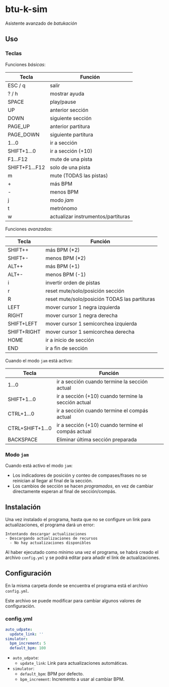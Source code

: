 # btu-k-sim

Asistente avanzado de _batukación_

## Uso

### Teclas

Funciones _básicas_:

|Tecla|Función|
|---|---|
|ESC / q|salir|
|? / h|mostrar ayuda|
|SPACE|play/pause|
|UP|anterior sección|
|DOWN|siguiente sección|
|PAGE_UP|anterior partitura|
|PAGE_DOWN|siguiente partitura|
|1...0|ir a sección|
|SHIFT+1...0|ir a sección (+10)|
|F1...F12|mute de una pista|
|SHIFT+F1...F12|solo de una pista|
|m|mute (TODAS las pistas)|
|+|más BPM|
|-|menos BPM|
|j|modo _jam_|
|t|metrónomo|
|w|actualizar instrumentos/partituras|

Funciones _avanzadas_:

|Tecla|Función|
|---|---|
|SHIFT++|más BPM (*2)|
|SHIFT+-|menos BPM (*2)|
|ALT++|más BPM (+1)|
|ALT+-|menos BPM (-1)|
|i|invertir orden de pistas|
|r|reset mute/solo/posición sección|
|R|reset mute/solo/posición TODAS las partituras|
|LEFT|mover cursor 1 negra izquierda|
|RIGHT|mover cursor 1 negra derecha|
|SHIFT+LEFT|mover cursor 1 semicorchea izquierda|
|SHIFT+RIGHT|mover cursor 1 semicorchea derecha|
|HOME|ir a inicio de sección|
|END|ir a fin de sección|

Cuando el modo `jam` está activo:

|Tecla|Función|
|---|---|
|1...0|ir a sección cuando termine la sección actual|
|SHIFT+1...0|ir a sección (+10) cuando termine la sección actual|
|CTRL+1...0|ir a sección cuando termine el compás actual|
|CTRL+SHIFT+1...0|ir a sección (+10) cuando termine el compás actual|
|BACKSPACE|Eliminar última sección preparada|

### Modo `jam`

Cuando está activo el modo `jam`:

* Los indicadores de posición y conteo de compases/frases no se reinician al llegar al final de la sección.
* Los cambios de sección se hacen _programados_, en vez de cambiar directamente esperan al final de sección/compás.

## Instalación

Una vez instalado el programa, hasta que no se configure un link para actualizaciones, el programa dará un error:

```log
Intentando descargar actualizaciones
- Descargando actualizaciones de recursos
  - No hay actualizaciones disponibles
```

Al haber ejecutado como mínimo una vez el programa, se habrá creado el archivo `config.yml` y se podrá editar para añadir el link de actualizaciones.

## Configuración

En la misma carpeta donde se encuentra el programa está el archivo `config.yml`.

Este archivo se puede modificar para cambiar algunos valores de configuración.

### config.yml

```yml
auto_udpate:
  update_link: ''
simulator:
  bpm_increment: 5
  default_bpm: 100
```

* `auto_udpate`:
  * `update_link`: Link para actualizaciones automáticas.
* `simulator`:
  * `default_bpm`: BPM por defecto.
  * `bpm_increment`: Incremento a usar al cambiar BPM.
